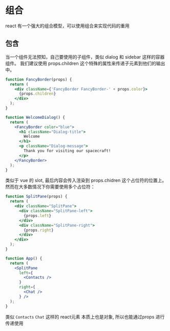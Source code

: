 # 组合

react 有一个强大的组合模型，可以使用组合来实现代码的重用



## 包含

当一个组件无法预知，自己要使用的子组件，类似 dialog 和 sidebar 这样的容器组件。
我们建议使用 props.children 这个特殊的属性来传递子元素到他们的输出中。

```jsx
function FancyBorder(props) {
  return (
    <div className={'FancyBorder FancyBorder-' + props.color}>
      {props.children}
    </div>
  );
}
```

```jsx
function WelcomeDialog() {
  return (
    <FancyBorder color="blue">
      <h1 className="Dialog-title">
        Welcome
      </h1>
      <p className="Dialog-message">
        Thank you for visiting our spacecraft!
      </p>
    </FancyBorder>
  );
}
```

类似于 vue 的 slot, 最后内容会传入渲染到 props.chidren 这个占位符的位置上。<br>
然而在大多数情况下你需要使用多个占位符：

```jsx
function SplitPane(props) {
  return (
    <div className="SplitPane">
      <div className="SplitPane-left">
        {props.left}
      </div>
      <div className="SplitPane-right">
        {props.right}
      </div>
    </div>
  );
}

function App() {
  return (
    <SplitPane
      left={
        <Contacts />
      }
      right={
        <Chat />
      } />
  );
}
```
类似 `Contacts` `Chat` 这样的 react元素 本质上也是对象, 所以也能通过props 进行传递使用
